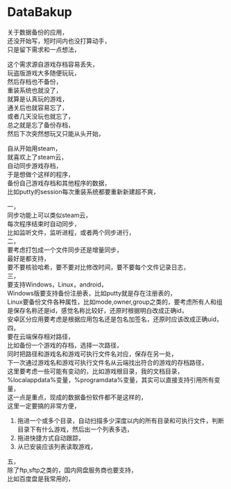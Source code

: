 # DataBakup
关于数据备份的应用，  
还没开始写，短时间内也没打算动手，  
只是留下需求和一点想法，  

这个需求源自游戏存档容易丢失，  
玩盗版游戏大多随便玩玩，  
然后存档也不备份，  
重装系统也就没了，  
就算是认真玩的游戏，  
通关后也就容易忘了，  
或者几天没玩也就忘了，  
总之就是忘了备份存档，  
然后下次突然想玩又只能从头开始，  

自从开始用steam，  
就喜欢上了steam云，  
自动同步游戏存档，  
于是想做个这样的程序，  
备份自己游戏存档和其他程序的数据，  
比如putty的session每次重装系统都要重新新建超不爽，  

一，  
同步功能上可以类似steam云，  
每次程序结束时自动同步，  
比如监听文件，监听进程，或者两个同步进行，  
二，  
要考虑打包成一个文件同步还是增量同步，  
最好是都支持，  
要不要核验哈希，要不要对比修改时间，要不要每个文件记录日志，  
三，  
要支持Windows，Linux，android，  
Windows版要支持备份注册表，比如putty就是存在注册表的，  
Linux要备份文件各种属性，比如mode,owner,group之类的，要考虑所有人和组是保存名称还是id，感觉名称比较好，还原时根据明白改成正确id，  
安卓区分应用要考虑是根据应用包名还是包名加签名，还原时应该改成正确uid，  
四，  
要在云端保存相对路径，  
比如备份一个游戏的存档，选择一次路径，  
同时把路径和游戏名和游戏可执行文件名对应，保存在另一处，  
下一次通过游戏名和游戏可执行文件名从云端找出符合的游戏的存档路径，  
这里要考虑一些可能有变动的，比如游戏根目录，我的文档目录，%localappdata%变量，%programdata%变量，其实可以直接支持引用所有变量，  
这一点是重点，现成的数据备份软件都不是这样的，  
这里一定要搞的非常方便，  
1. 拖进一个或多个目录，自动扫描多少深度以内的所有目录和可执行文件，判断目录下有什么游戏，然后出一个列表多选，
2. 拖进快捷方式自动跟踪，
3. 从已安装应该列表读取游戏，

五，  
除了ftp,sftp之类的，国内网盘服务商也要支持，  
比如百度盘是我常用的，  

